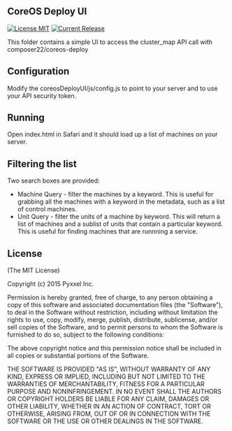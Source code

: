 ## CoreOS Deploy UI
[![License MIT](https://img.shields.io/npm/l/express.svg)](http://opensource.org/licenses/MIT)
[![Current Release](https://img.shields.io/badge/release-v0.0.1-brightgreen.svg)](https://github.com/composer22/coreos-deploy-ui/releases/tag/v0.0.1)

This folder contains a simple UI to access the cluster_map API call with composer22/coreos-deploy

## Configuration

Modify the coreosDeployUI/js/config.js to point to your server and to use your API security token.

## Running

Open index.html in Safari and it should load up a list of machines on your server.

## Filtering the list

Two search boxes are provided:

* Machine Query - filter the machines by a keyword. This is useful for grabbing all the machines with a keyword in the metadata, such as a list of control machines.
* Unit Query - filter the units of a machine by keyword. This will return a list of machines and a sublist of units that contain a particular keyword. This is useful for finding machines that are runnning a service.

## License

(The MIT License)

Copyright (c) 2015 Pyxxel Inc.

Permission is hereby granted, free of charge, to any person obtaining a copy
of this software and associated documentation files (the "Software"), to
deal in the Software without restriction, including without limitation the
rights to use, copy, modify, merge, publish, distribute, sublicense, and/or
sell copies of the Software, and to permit persons to whom the Software is
furnished to do so, subject to the following conditions:

The above copyright notice and this permission notice shall be included in
all copies or substantial portions of the Software.

THE SOFTWARE IS PROVIDED "AS IS", WITHOUT WARRANTY OF ANY KIND, EXPRESS OR
IMPLIED, INCLUDING BUT NOT LIMITED TO THE WARRANTIES OF MERCHANTABILITY,
FITNESS FOR A PARTICULAR PURPOSE AND NONINFRINGEMENT. IN NO EVENT SHALL THE
AUTHORS OR COPYRIGHT HOLDERS BE LIABLE FOR ANY CLAIM, DAMAGES OR OTHER
LIABILITY, WHETHER IN AN ACTION OF CONTRACT, TORT OR OTHERWISE, ARISING
FROM, OUT OF OR IN CONNECTION WITH THE SOFTWARE OR THE USE OR OTHER DEALINGS
IN THE SOFTWARE.

